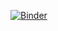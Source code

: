 [![Binder](https://mybinder.org/badge_logo.svg)](https://mybinder.org/v2/gh/Mrcel97/accidents_dataset.git/master)
